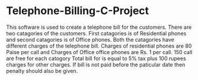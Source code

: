 # Telephone-Billing-C-Project
This software is used to create a telephone bill for the customers.
There are two catagories of the customers. First catagories is  of
Residential phones and second catagories is of Office phones. Both
the catagories have different charges of the telephone bill. Charges
of residential phones are 80 Paise per call and Charges of Office 
office phones are Rs. 1 per call. 150 call are free for each catogory
Total bill for is equal to 5% tax plus 100 rupees charges for  other
charges. If bill is not paid before the paticular date then penalty
should also be given.
